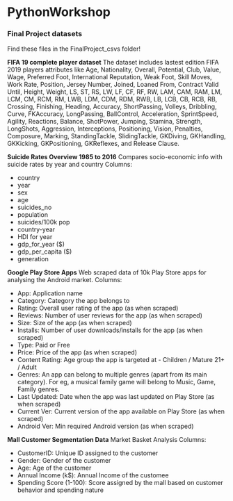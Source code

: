 # PythonWorkshop

### Final Project datasets
Find these files in the FinalProject_csvs folder!

**FIFA 19 complete player dataset**
The dataset includes lastest edition FIFA 2019 players attributes like Age, Nationality, Overall, Potential, Club, Value, Wage, Preferred Foot, International Reputation, Weak Foot, Skill Moves, Work Rate, Position, Jersey Number, Joined, Loaned From, Contract Valid Until, Height, Weight, LS, ST, RS, LW, LF, CF, RF, RW, LAM, CAM, RAM, LM, LCM, CM, RCM, RM, LWB, LDM, CDM, RDM, RWB, LB, LCB, CB, RCB, RB, Crossing, Finishing, Heading, Accuracy, ShortPassing, Volleys, Dribbling, Curve, FKAccuracy, LongPassing, BallControl, Acceleration, SprintSpeed, Agility, Reactions, Balance, ShotPower, Jumping, Stamina, Strength, LongShots, Aggression, Interceptions, Positioning, Vision, Penalties, Composure, Marking, StandingTackle, SlidingTackle, GKDiving, GKHandling, GKKicking, GKPositioning, GKReflexes, and Release Clause.

**Suicide Rates Overview 1985 to 2016**
Compares socio-economic info with suicide rates by year and country
Columns: 
- country
- year
- sex
- age
- suicides_no
- population
- suicides/100k pop
- country-year
- HDI for year
- gdp_for_year ($)
- gdp_per_capita ($)
- generation

**Google Play Store Apps**
Web scraped data of 10k Play Store apps for analysing the Android market.
Columns:
- App: Application name
- Category: Category the app belongs to
- Rating: Overall user rating of the app (as when scraped)
- Reviews: Number of user reviews for the app (as when scraped)
- Size: Size of the app (as when scraped)
- Installs: Number of user downloads/installs for the app (as when scraped)
- Type: Paid or Free
- Price: Price of the app (as when scraped)
- Content Rating: Age group the app is targeted at - Children / Mature 21+ / Adult
- Genres: An app can belong to multiple genres (apart from its main category). For eg, a musical family game will belong to Music, Game, Family genres.
- Last Updated: Date when the app was last updated on Play Store (as when scraped)
- Current Ver: Current version of the app available on Play Store (as when scraped)
- Android Ver: Min required Android version (as when scraped)

**Mall Customer Segmentation Data**
Market Basket Analysis
Columns:
- CustomerID: Unique ID assigned to the customer
- Gender: Gender of the customer
- Age: Age of the customer
- Annual Income (k$): Annual Income of the customee
- Spending Score (1-100): Score assigned by the mall based on customer behavior and spending nature
